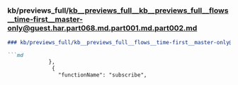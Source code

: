 ### kb/previews_full/kb__previews_full__kb__previews_full__flows__time-first__master-only@guest.har.part068.md.part001.md.part002.md

```md
### kb/previews_full/kb__previews_full__flows__time-first__master-only@guest.har.part068.md.part001.md (part 002)

```md
             },
              {
                "functionName": "subscribe",
              
```

```

```

